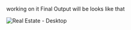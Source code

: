 working on it
Final Output will be looks like that

![Real Estate - Desktop](https://github.com/ssrishi/Full-stack-javascript/assets/110768656/292aea8d-25e4-47fc-98d3-ae87c881c132)
